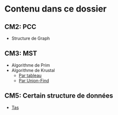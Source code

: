 # Contenu dans ce dossier

## CM2: PCC
- Structure de Graph
## CM3: MST
- Algorithme de Prim
- Algorithme de Krustal
    - [Par tableau](/krustal_tableau.py)
    - [Par Union-Find](/krustal_arborescences.py)
## CM5: Certain structure de données
- [Tas](/tas.py)